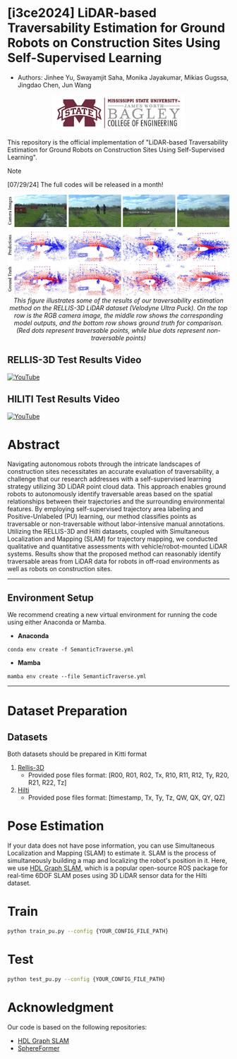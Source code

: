 # [i3ce2024] LiDAR-based Traversability Estimation for Ground Robots on Construction Sites Using Self-Supervised Learning

- Authors: Jinhee Yu, Swayamjit Saha, Monika Jayakumar, Mikias Gugssa, Jingdao Chen, Jun Wang
  
<p align="center">
<img src=/visualizations/HORIZ_BCoE_CMYK_100px.jpg width="300" />
</p>

This repository is the official implementation of "LiDAR-based Traversability Estimation for Ground Robots on Construction Sites Using Self-Supervised Learning". 

> [!NOTE]  
> [07/29/24] The full codes will be released in a month!

<p align="center">
<img src=/visualizations/rellis_results.png/>
    <em>This figure illustrates some of the results of our traversability estimation method on the RELLIS-3D LiDAR dataset (Velodyne Ultra Puck). On the top row is the RGB camera image, the middle row shows the corresponding model outputs, and the bottom row shows ground truth for comparison. (Red dots represent traversable points, while blue dots represent non-traversable points)</em>
</p>

## RELLIS-3D Test Results Video 
[![YouTube](http://i.ytimg.com/vi/i-hFQQ0ddyc/hqdefault.jpg)](https://www.youtube.com/watch?v=i-hFQQ0ddyc)

## HILITI Test Results Video 
[![YouTube](http://i.ytimg.com/vi/jUamJOu_RB8/hqdefault.jpg)](https://www.youtube.com/watch?v=jUamJOu_RB8)

# Abstract 
Navigating autonomous robots through the intricate landscapes of construction sites necessitates an accurate evaluation of traversability, a challenge that our research addresses with a self-supervised learning strategy utilizing 3D LiDAR point cloud data. This approach enables ground robots to autonomously identify traversable areas based on the spatial relationships between their trajectories and the surrounding environmental features. By employing self-supervised trajectory area labeling and Positive-Unlabeled (PU) learning, our method classifies points as traversable or non-traversable without labor-intensive manual annotations. Utilizing the RELLIS-3D and Hilti datasets, coupled with Simultaneous Localization and Mapping (SLAM) for trajectory mapping, we conducted qualitative and quantitative assessments with vehicle/robot-mounted LiDAR systems. Results show that the proposed method can reasonably identify traversable areas from LiDAR data for robots in off-road environments as well as robots on construction sites.

---
## Environment Setup

We recommend creating a new virtual environment for running the code using either Anaconda or Mamba.

- **Anaconda**
```setup
conda env create -f SemanticTraverse.yml
``` 
- **Mamba**
```setup
mamba env create --file SemanticTraverse.yml
```
---

# Dataset Preparation
## Datasets
Both datasets should be prepared in Kitti format
1. [Rellis-3D](https://github.com/unmannedlab/RELLIS-3D)
    - Provided pose files format: [R00, R01, R02, Tx, R10, R11, R12, Ty, R20, R21, R22, Tz]
3. [Hilti](https://hilti-challenge.com/dataset-2022.html)
    - Provided pose files format: [timestamp, Tx, Ty, Tz, QW, QX, QY, QZ]

# Pose Estimation
If your data does not have pose information, you can use Simultaneous Localization and Mapping (SLAM) to estimate it. SLAM is the process of simultaneously building a map and localizing the robot's position in it. Here, we use [HDL Graph SLAM](https://github.com/koide3/hdl_graph_slam), which is a popular open-source ROS package for real-time 6DOF SLAM poses using 3D LiDAR sensor data for the Hilti dataset.

# Train
```bash
python train_pu.py --config {YOUR_CONFIG_FILE_PATH}
```

# Test
```bash
python test_pu.py --config {YOUR_CONFIG_FILE_PATH}
```

# Acknowledgment
Our code is based on the following repositories:
- [HDL Graph SLAM](https://github.com/koide3/hdl_graph_slam)
- [SphereFormer](https://github.com/dvlab-research/SphereFormer)

